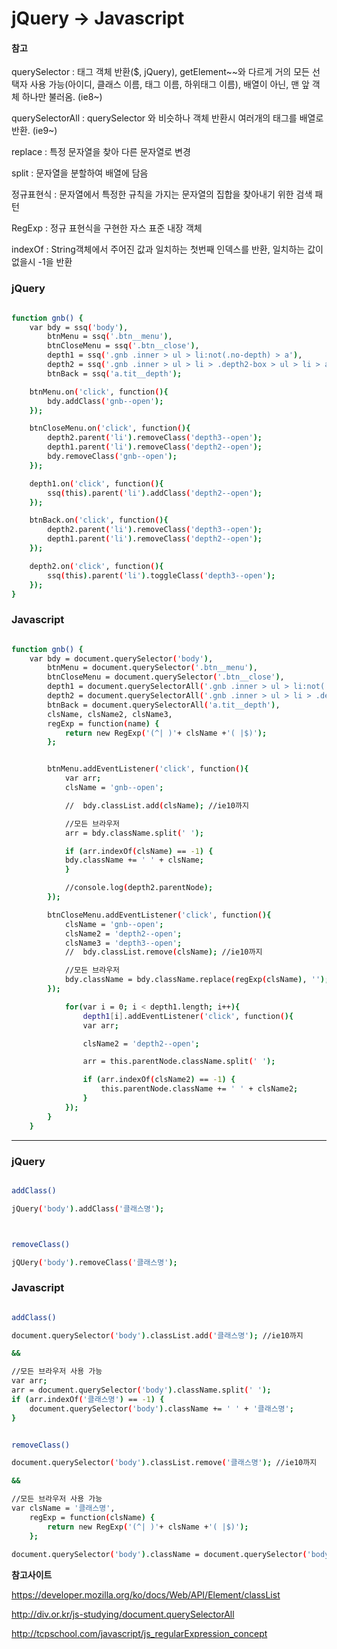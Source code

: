 

# jQuery -> Javascript



#### **참고**

querySelector  : 태그 객체 반환($, jQuery),  getElement~~와 다르게 거의 모든 선택자 사용 가능(아이디, 클래스 이름, 태그 이름, 하위태그 이름), 배열이 아닌, 맨 앞 객체 하나만 불러옴. (ie8~)

querySelectorAll : querySelector 와 비슷하나 객체 반환시 여러개의 태그를 배열로 반환. (ie9~)

replace : 특정 문자열을 찾아 다른 문자열로 변경

split : 문자열을 분할하여 배열에 담음

정규표현식 : 문자열에서 특정한 규칙을 가지는 문자열의 집합을 찾아내기 위한 검색 패턴

RegExp : 정규 표현식을 구현한 자스 표준 내장 객체

indexOf : String객체에서 주어진 값과 일치하는 첫번째 인덱스를 반환, 일치하는 값이 없을시 -1을 반환





### **jQuery**

```sh

function gnb() {
    var bdy = ssq('body'),
        btnMenu = ssq('.btn__menu'),
        btnCloseMenu = ssq('.btn__close'),
        depth1 = ssq('.gnb .inner > ul > li:not(.no-depth) > a'),
        depth2 = ssq('.gnb .inner > ul > li > .depth2-box > ul > li > a'),
        btnBack = ssq('a.tit__depth');

    btnMenu.on('click', function(){
    	bdy.addClass('gnb--open');
    });

    btnCloseMenu.on('click', function(){
        depth2.parent('li').removeClass('depth3--open');
        depth1.parent('li').removeClass('depth2--open');
        bdy.removeClass('gnb--open');
    });

    depth1.on('click', function(){
    	ssq(this).parent('li').addClass('depth2--open');
    });

    btnBack.on('click', function(){
        depth2.parent('li').removeClass('depth3--open');
        depth1.parent('li').removeClass('depth2--open');
    });

    depth2.on('click', function(){
    	ssq(this).parent('li').toggleClass('depth3--open');
    });
}

```



### **Javascript**

```sh

function gnb() {
    var bdy = document.querySelector('body'),
        btnMenu = document.querySelector('.btn__menu'),
        btnCloseMenu = document.querySelector('.btn__close'),
        depth1 = document.querySelectorAll('.gnb .inner > ul > li:not(.no-depth) > a'),
        depth2 = document.querySelectorAll('.gnb .inner > ul > li > .depth2-box > ul > li > a'),
        btnBack = document.querySelectorAll('a.tit__depth'),
        clsName, clsName2, clsName3,
        regExp = function(name) {
      		return new RegExp('(^| )'+ clsName +'( |$)');
        };


        btnMenu.addEventListener('click', function(){
            var arr;
            clsName = 'gnb--open';		

            //	bdy.classList.add(clsName); //ie10까지		

            //모든 브라우저
            arr = bdy.className.split(' ');

            if (arr.indexOf(clsName) == -1) {
            bdy.className += ' ' + clsName;
            }					

            //console.log(depth2.parentNode);
        });

        btnCloseMenu.addEventListener('click', function(){
            clsName = 'gnb--open';			
            clsName2 = 'depth2--open';			
            clsName3 = 'depth3--open';			
            //	bdy.classList.remove(clsName); //ie10까지

            //모든 브라우저
            bdy.className = bdy.className.replace(regExp(clsName), ''); 			
        });

            for(var i = 0; i < depth1.length; i++){					
                depth1[i].addEventListener('click', function(){
                var arr;

                clsName2 = 'depth2--open';					

                arr = this.parentNode.className.split(' ');

                if (arr.indexOf(clsName2) == -1) {
                    this.parentNode.className += ' ' + clsName2;
                }			
            });									
        }			
	}

```



------



### **jQuery**

```sh

addClass()

jQuery('body').addClass('클래스명');



removeClass()

jQUery('body').removeClass('클래스명');


```

### **Javascript**

```sh

addClass()

document.querySelector('body').classList.add('클래스명'); //ie10까지

&&

//모든 브라우저 사용 가능
var arr;
arr = document.querySelector('body').className.split(' ');
if (arr.indexOf('클래스명') == -1) {
	document.querySelector('body').className += ' ' + '클래스명';
}	


removeClass()

document.querySelector('body').classList.remove('클래스명'); //ie10까지

&&

//모든 브라우저 사용 가능
var clsName = '클래스명',
	regExp = function(clsName) {
		return new RegExp('(^| )'+ clsName +'( |$)');
	};
	
document.querySelector('body').className = document.querySelector('body').className.replace(regExp(clsName), ''); 

```



**참고사이트**

<https://developer.mozilla.org/ko/docs/Web/API/Element/classList>

<http://div.or.kr/js-studying/document.querySelectorAll>

<http://tcpschool.com/javascript/js_regularExpression_concept>